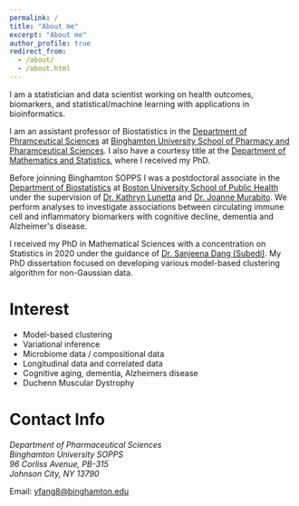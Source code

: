 ```yaml
---
permalink: /
title: "About me"
excerpt: "About me"
author_profile: true
redirect_from: 
  - /about/
  - /about.html
---
```

I am a statistician and data scientist working on health outcomes, biomarkers, and statistical/machine learning with applications in bioinformatics. 

I am an assistant professor of Biostatistics in the [Department of Phramceutical Sciences](https://www.binghamton.edu/pharmacy-and-pharmaceutical-sciences/departments/pharmaceutical-sciences/index.html) at [Binghamton University School of Pharmacy and Pharamceutical Sciences](https://www.binghamton.edu/pharmacy-and-pharmaceutical-sciences/). I also have a courtesy title at the [Department of Mathematics and Statistics](http://www2.math.binghamton.edu/p), where I received my PhD.

Before joinning Binghamton SOPPS I was a postdoctoral associate in the [Department of Biostatistics](https://www.bu.edu/sph/about/departments/biostatistics/) at [Boston University School of Public Health](https://www.bu.edu/sph/) under the supervision of [Dr. Kathryn Lunetta](https://www.bu.edu/sph/profile/kathryn-lunetta/) and [Dr. Joanne Murabito](https://www.bumc.bu.edu/busm/profile/joanne-murabito/). We perform analyses to investigate associations between circulating immune cell and inflammatory biomarkers with cognitive decline, dementia and Alzheimer's disease. 

I received my PhD in Mathematical Sciences with a concentration on Statistics in 2020 under the guidance of [Dr. Sanjeena Dang (Subedi)](https://sites.google.com/view/sanjeena/home?authuser=0). My PhD dissertation focused on developing various model-based clustering algorithm for non-Gaussian data.


# Interest

* Model-based clustering
* Variational inference
* Microbiome data / compositional data
* Longitudinal data and correlated data
* Cognitive aging, dementia, Alzheimers disease
* Duchenn Muscular Dystrophy



# Contact Info

<address>
  Department of Pharmaceutical Sciences<br /> Binghamton University SOPPS<br /> 96 Corliss Avenue, PB-315<br /> Johnson City, NY 13790
</address>

Email: yfang8@binghamton.edu
